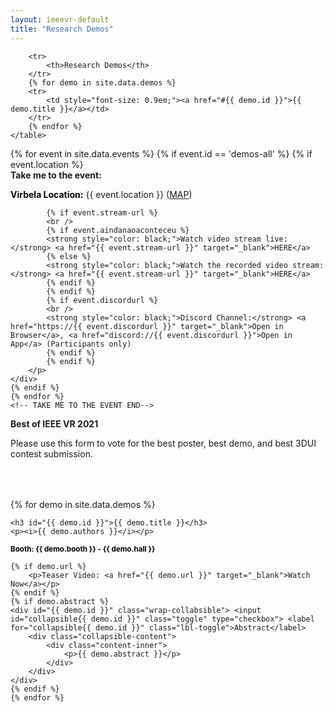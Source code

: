 ```yaml
---
layout: ieeevr-default
title: "Research Demos"
---
```


<style>
    .styled-table {
        border-collapse: collapse;
        margin: 25px 0;
        font-size: 0.8em;
        font-family: sans-serif;
        /*min-width: 400px;*/
        box-shadow: 0 0 20px rgba(0, 0, 0, 0.15);
        display: table;
    }

    .styled-table thead tr {
        background-color: #00aeef;
        color: #ffffff;
        text-align: left;
    }

    .styled-table th,
    .styled-table td {
        padding: 12px 15px;
    }

    .styled-table tbody tr {
        border-bottom: 1px solid #dddddd;
    }

    .styled-table tbody tr:nth-of-type(even) {
        background-color: #f3f3f3;
    }

    .styled-table tbody tr:last-of-type {
        border-bottom: 2px solid #00aeef;
    }

    .styled-table tbody tr.active-row {
        font-weight: bold;
        color: #00aeef;
    }

    input[type='checkbox'] {
        display: none;
    }

    .wrap-collabsible {
        margin: 1rem 0;
    }

    .lbl-toggle {
        display: block;
        font-weight: bold;
        /* font-family: monospace; */
        font-size: 1rem;
        text-align: left;
        padding: 0.1rem;
        color: #00aeef;
        background: #ffffff;
        cursor: pointer;
        border-radius: 7px;
        transition: all 0.25s ease-out;
    }

    .lbl-toggle:hover {
        /*color: #FFF;*/
    }

    .lbl-toggle::before {
        content: ' ';
        display: inline-block;
        border-top: 5px solid transparent;
        border-bottom: 5px solid transparent;
        border-left: 5px solid currentColor;
        vertical-align: middle;
        margin-right: .7rem;
        transform: translateY(-2px);
        transition: transform .2s ease-out;
    }

    .toggle:checked+.lbl-toggle::before {
        transform: rotate(90deg) translateX(-3px);
    }

    .collapsible-content {
        max-height: 0px;
        overflow: hidden;
        transition: max-height .25s ease-in-out;
    }

    .toggle:checked+.lbl-toggle+.collapsible-content {
        max-height: 1500px;
    }

    .toggle:checked+.lbl-toggle {
        border-bottom-right-radius: 0;
        border-bottom-left-radius: 0;
    }

    .collapsible-content .content-inner {
        background: white;
        /* rgba(0, 105, 255, .2);*/
        border-bottom: 1px solid white;
        border-bottom-left-radius: 7px;
        border-bottom-right-radius: 7px;
        padding: .5rem 1rem;
    }

    .collapsible-content p {
        margin-bottom: 0;
    }
    
</style>


<div>
    <table class="styled-table">

        <tr>
            <th>Research Demos</th>
        </tr>
        {% for demo in site.data.demos %}
        <tr>
            <td style="font-size: 0.9em;"><a href="#{{ demo.id }}">{{ demo.title }}</a></td>
        </tr>
        {% endfor %}
    </table>
</div>

<div>
<!-- TAKE ME TO THE EVENT START -->
    {% for event in site.data.events %}
    {% if event.id == 'demos-all' %}
    {% if event.location %}
    <div class="notice--info" style="background-color: $theme-yellow ! important; color: $theme-text ! important;">
        <strong style="padding-bottom: 5px;">Take me to the event:</strong>
        <p>
            <strong style="color: black;">Virbela Location:</strong> {{ event.location }} (<a href="/2021/attend/virbela-instructions/#map">MAP</a>)

            {% if event.stream-url %}
            <br />
            {% if event.aindanaoaconteceu %}
            <strong style="color: black;">Watch video stream live:</strong> <a href="{{ event.stream-url }}" target="_blank">HERE</a>
            {% else %}
            <strong style="color: black;">Watch the recorded video stream:</strong> <a href="{{ event.stream-url }}" target="_blank">HERE</a>
            {% endif %}
            {% endif %}
            {% if event.discordurl %}
            <br />
            <strong style="color: black;">Discord Channel:</strong> <a href="https://{{ event.discordurl }}" target="_blank">Open in Browser</a>, <a href="discord://{{ event.discordurl }}">Open in App</a> (Participants only)
            {% endif %}
            {% endif %}
        </p>
    </div> 
    {% endif %}
    {% endfor %}
    <!-- TAKE ME TO THE EVENT END-->
</div>

<div class="notice--info" style="background-color: $theme-yellow ! important; color: $theme-text ! important;">
    <strong>Best of IEEE VR 2021</strong>
    <p>
        Please use this form to vote for the best poster, best demo, and best 3DUI contest submission.
    </p>
    <center>
        <p style="font-size: 20px;">
            <a href="https://cutt.ly/Mx0n5Zu" class="btn btn--primary" style="color: white;" target="_blank">Vote!</a>
        </p>
    </center>
</div>

<div>
    {% for demo in site.data.demos %}
    
    <h3 id="{{ demo.id }}">{{ demo.title }}</h3>
    <p><i>{{ demo.authors }}</i></p>
    
<p> <small><strong style="color: black;"> Booth: {{ demo.booth }} - {{ demo.hall }} </strong></small> <br> </p>    
    
    {% if demo.url %}
        <p>Teaser Video: <a href="{{ demo.url }}" target="_blank">Watch Now</a></p>
    {% endif %}
    {% if demo.abstract %}
    <div id="{{ demo.id }}" class="wrap-collabsible"> <input id="collapsible{{ demo.id }}" class="toggle" type="checkbox"> <label for="collapsible{{ demo.id }}" class="lbl-toggle">Abstract</label>
        <div class="collapsible-content">
            <div class="content-inner">
                <p>{{ demo.abstract }}</p>
            </div>
        </div>
    </div>
    {% endif %}
    {% endfor %}
</div>



